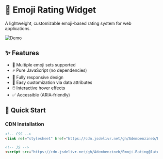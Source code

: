 # 🌟 Emoji Rating Widget

A lightweight, customizable emoji-based rating system for web applications.

![Demo](https://emoji-rating-mu.vercel.app/) 


## ✨ Features

- 🎨 Multiple emoji sets supported
- ⚡ Pure JavaScript (no dependencies)
- 📱 Fully responsive design
- 🔧 Easy customization via data attributes
- 🖱️ Interactive hover effects
- ✅ Accessible (ARIA-friendly)

## 🚀 Quick Start

### CDN Installation
```html
<!-- CSS -->
<link rel="stylesheet" href="https://cdn.jsdelivr.net/gh/Adembenzineb/Emoji-Rating@latest/dist/emoji-rating.min.css">

<!-- JS -->
<script src="https://cdn.jsdelivr.net/gh/Adembenzineb/Emoji-Rating@latest/dist/emoji-rating.min.js"></script>